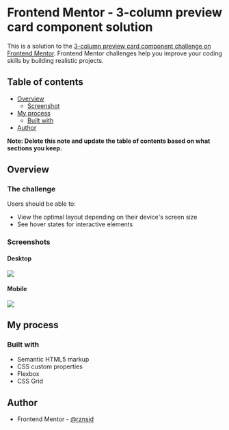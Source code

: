 # Frontend Mentor - 3-column preview card component solution

This is a solution to the [3-column preview card component challenge on Frontend Mentor](https://www.frontendmentor.io/challenges/3column-preview-card-component-pH92eAR2-). Frontend Mentor challenges help you improve your coding skills by building realistic projects.

## Table of contents

- [Overview](#overview)
  - [Screenshot](#screenshot)
- [My process](#my-process)
  - [Built with](#built-with)
- [Author](#author)

**Note: Delete this note and update the table of contents based on what sections you keep.**

## Overview

### The challenge

Users should be able to:

- View the optimal layout depending on their device's screen size
- See hover states for interactive elements

### Screenshots

#### Desktop

![](./screenshot_desktop.jpg)

#### Mobile

![](./screenshot_mobile.jpg)

## My process

### Built with

- Semantic HTML5 markup
- CSS custom properties
- Flexbox
- CSS Grid

## Author

- Frontend Mentor - [@rznsid](https://www.frontendmentor.io/profile/sznsid)
